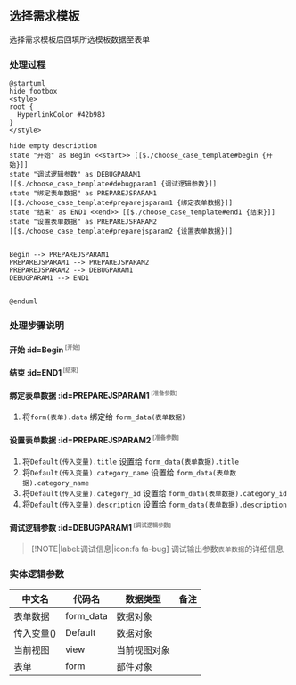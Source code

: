 ## 选择需求模板 <!-- {docsify-ignore-all} -->

   选择需求模板后回填所选模板数据至表单

### 处理过程

```plantuml
@startuml
hide footbox
<style>
root {
  HyperlinkColor #42b983
}
</style>

hide empty description
state "开始" as Begin <<start>> [[$./choose_case_template#begin {开始}]]
state "调试逻辑参数" as DEBUGPARAM1  [[$./choose_case_template#debugparam1 {调试逻辑参数}]]
state "绑定表单数据" as PREPAREJSPARAM1  [[$./choose_case_template#preparejsparam1 {绑定表单数据}]]
state "结束" as END1 <<end>> [[$./choose_case_template#end1 {结束}]]
state "设置表单数据" as PREPAREJSPARAM2  [[$./choose_case_template#preparejsparam2 {设置表单数据}]]


Begin --> PREPAREJSPARAM1
PREPAREJSPARAM1 --> PREPAREJSPARAM2
PREPAREJSPARAM2 --> DEBUGPARAM1
DEBUGPARAM1 --> END1


@enduml
```


### 处理步骤说明

#### 开始 :id=Begin<sup class="footnote-symbol"> <font color=gray size=1>[开始]</font></sup>




#### 结束 :id=END1<sup class="footnote-symbol"> <font color=gray size=1>[结束]</font></sup>




#### 绑定表单数据 :id=PREPAREJSPARAM1<sup class="footnote-symbol"> <font color=gray size=1>[准备参数]</font></sup>



1. 将`form(表单).data` 绑定给  `form_data(表单数据)`

#### 设置表单数据 :id=PREPAREJSPARAM2<sup class="footnote-symbol"> <font color=gray size=1>[准备参数]</font></sup>



1. 将`Default(传入变量).title` 设置给  `form_data(表单数据).title`
2. 将`Default(传入变量).category_name` 设置给  `form_data(表单数据).category_name`
3. 将`Default(传入变量).category_id` 设置给  `form_data(表单数据).category_id`
4. 将`Default(传入变量).description` 设置给  `form_data(表单数据).description`

#### 调试逻辑参数 :id=DEBUGPARAM1<sup class="footnote-symbol"> <font color=gray size=1>[调试逻辑参数]</font></sup>



> [!NOTE|label:调试信息|icon:fa fa-bug]
> 调试输出参数`表单数据`的详细信息



### 实体逻辑参数

|    中文名   |    代码名    |  数据类型      |备注 |
| --------| --------| --------  | --------   |
|表单数据|form_data|数据对象||
|传入变量(<i class="fa fa-check"/></i>)|Default|数据对象||
|当前视图|view|当前视图对象||
|表单|form|部件对象||
